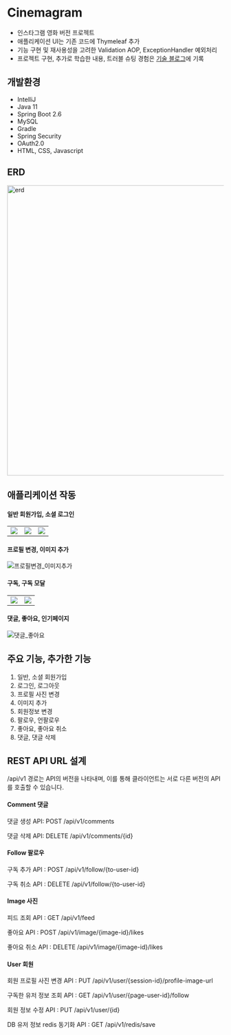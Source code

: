 # Cinemagram
- 인스타그램 영화 버전 프로젝트
- 애플리케이션 UI는 기존 코드에 Thymeleaf 추가
- 기능 구현 및 재사용성을 고려한 Validation AOP, ExceptionHandler 예외처리
- 프로젝트 구현, 추가로 학습한 내용, 트러블 슈팅 경험은 [기술 블로그](https://lealea.tistory.com/category/Project/%ED%86%A0%EC%9D%B4%20%ED%94%84%EB%A1%9C%EC%A0%9D%ED%8A%B8)에 기록


## 개발환경
- IntelliJ
- Java 11
- Spring Boot 2.6
- MySQL
- Gradle
- Spring Security
- OAuth2.0
- HTML, CSS, Javascript  


## ERD
<img width="674" alt="erd" src="https://user-images.githubusercontent.com/78125105/219604377-3fd6c117-5ccd-4cc5-bebd-44e2622b9fe3.png">  


## 애플리케이션 작동
#### 일반 회원가입, 소셜 로그인
<table>
  <tr>
    <td><img src="https://user-images.githubusercontent.com/78125105/232380882-b4b83275-383a-447e-b11d-948c15902c44.gif"/> </td>
    <td><img src="https://user-images.githubusercontent.com/78125105/232381116-11119b7b-60c5-4476-b79b-cba3f0c7e9da.gif"/> </td>
    <td><img src="https://user-images.githubusercontent.com/78125105/232381234-99076709-68e4-41e6-b11f-704e91019f09.gif"/></td>
  </tr>
</table>  

#### 프로필 변경, 이미지 추가

![프로필변경_이미지추가](https://user-images.githubusercontent.com/78125105/219615464-dd3a89d1-a4b7-4171-b610-0a582720b3d7.gif)

#### 구독, 구독 모달
<table>
  <tr>
    <td><img src="https://user-images.githubusercontent.com/78125105/232383359-369b7a0f-2700-4c3c-a518-7200161fcfae.gif"/> </td>
    <td><img src="https://user-images.githubusercontent.com/78125105/232383403-ba68cbd7-8dcf-4027-8034-3828abb5e054.gif"/> </td>
  </tr>
</table>  

#### 댓글, 좋아요, 인기페이지

![댓글_좋아요](https://user-images.githubusercontent.com/78125105/219616194-a0006734-bcb6-4e9a-8a3d-c984c91c463d.gif)


## 주요 기능, 추가한 기능
1. 일반, 소셜 회원가입
2. 로그인, 로그아웃
3. 프로필 사진 변경
4. 이미지 추가
5. 회원정보 변경
6. 팔로우, 언팔로우
7. 좋아요, 좋아요 취소
8. 댓글, 댓글 삭제


## REST API URL 설계
/api/v1 경로는 API의 버전을 나타내며, 이를 통해 클라이언트는 서로 다른 버전의 API를 호출할 수 있습니다.

#### Comment 댓글
댓글 생성 API: POST /api/v1/comments  

댓글 삭제 API: DELETE /api/v1/comments/{id}

#### Follow 팔로우
구독 추가 API : POST /api/v1/follow/{to-user-id}

구독 취소 API : DELETE /api/v1/follow/{to-user-id}

#### Image 사진
피드 조회 API : GET /api/v1/feed

좋아요 API : POST /api/v1/image/{image-id}/likes

좋아요 취소 API : DELETE /api/v1/image/{image-id}/likes

#### User 회원
회원 프로필 사진 변경 API : PUT /api/v1/user/{session-id}/profile-image-url

구독한 유저 정보 조회 API : GET /api/v1/user/{page-user-id}/follow

회원 정보 수정 API : PUT /api/v1/user/{id}

DB 유저 정보 redis 동기화 API : GET /api/v1/redis/save
